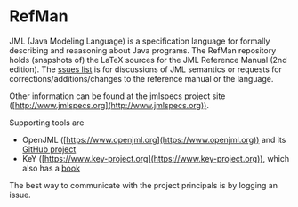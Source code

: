 # RefMan

JML (Java Modeling Language) is a specification language for formally describing and reaasoning about Java programs.
The RefMan repository holds (snapshots of) the LaTeX sources for the JML Reference Manual (2nd edition).
The [ssues list](issues) is for discussions of JML semantics or requests for corrections/additions/changes to the reference manual or the language.

Other information can be found at the jmlspecs project site ([http://www.jmlspecs.org](http://www.jmlspecs.org)).

Supporting tools are 

* OpenJML ([https://www.openjml.org](https://www.openjml.org)) and its [GitHub project](https://github.com/OpenJML)
* KeY ([https://www.key-project.org](https://www.key-project.org)), which also has a [book](https://www.key-project.org/thebook2/)

The best way to communicate with the project principals is by logging an issue.
